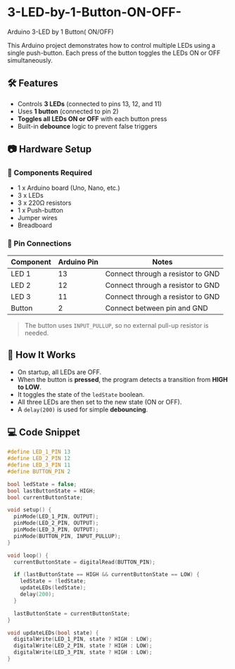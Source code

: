 # 3-LED-by-1-Button-ON-OFF-
Arduino 3-LED by 1 Button( ON/OFF)


This Arduino project demonstrates how to control multiple LEDs using a single push-button. Each press of the button toggles the LEDs ON or OFF simultaneously.

## 🛠️ Features

- Controls **3 LEDs** (connected to pins 13, 12, and 11)
- Uses **1 button** (connected to pin 2)
- **Toggles all LEDs ON or OFF** with each button press
- Built-in **debounce** logic to prevent false triggers

## 📷 Hardware Setup

### 🧩 Components Required
- 1 x Arduino board (Uno, Nano, etc.)
- 3 x LEDs
- 3 x 220Ω resistors
- 1 x Push-button
- Jumper wires
- Breadboard

### 🔌 Pin Connections

| Component | Arduino Pin | Notes                       |
|----------|-------------|-----------------------------|
| LED 1     | 13          | Connect through a resistor to GND |
| LED 2     | 12          | Connect through a resistor to GND |
| LED 3     | 11          | Connect through a resistor to GND |
| Button    | 2           | Connect between pin and GND        |

> The button uses `INPUT_PULLUP`, so no external pull-up resistor is needed.

## 🔁 How It Works

- On startup, all LEDs are OFF.
- When the button is **pressed**, the program detects a transition from **HIGH to LOW**.
- It toggles the state of the `ledState` boolean.
- All three LEDs are then set to the new state (ON or OFF).
- A `delay(200)` is used for simple **debouncing**.

## 💻 Code Snippet

```cpp
#define LED_1_PIN 13
#define LED_2_PIN 12
#define LED_3_PIN 11
#define BUTTON_PIN 2

bool ledState = false;
bool lastButtonState = HIGH;
bool currentButtonState;

void setup() {
  pinMode(LED_1_PIN, OUTPUT);
  pinMode(LED_2_PIN, OUTPUT);
  pinMode(LED_3_PIN, OUTPUT);
  pinMode(BUTTON_PIN, INPUT_PULLUP);
}

void loop() {
  currentButtonState = digitalRead(BUTTON_PIN);

  if (lastButtonState == HIGH && currentButtonState == LOW) {
    ledState = !ledState;
    updateLEDs(ledState);
    delay(200);
  }

  lastButtonState = currentButtonState;
}

void updateLEDs(bool state) {
  digitalWrite(LED_1_PIN, state ? HIGH : LOW);
  digitalWrite(LED_2_PIN, state ? HIGH : LOW);
  digitalWrite(LED_3_PIN, state ? HIGH : LOW);
}
